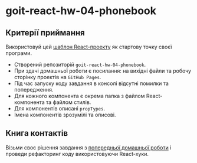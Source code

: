 # goit-react-hw-04-phonebook

## Критерії приймання

Використовуй цей
[шаблон React-проекту](https://github.com/goitacademy/react-homework-template#readme)
як стартову точку своєї програми.

- Створений репозиторій `goit-react-hw-04-phonebook`.
- При здачі домашньої роботи є посилання: на вихідні файли та робочу сторінку
  проектів на `GitHub Pages`.
- Під час запуску коду завдання в консолі відсутні помилки та попередження.
- Для кожного компонента є окрема папка з файлом React-компонента та файлом
  стилів.
- Для компонентів описані `propTypes`.
- Імена компонентів зрозумілі та описові.

## Книга контактів

Візьми своє рішення завдання з
[попередньої домашньої роботи](https://github.com/savchyndd/goit-react-hw-03-phonebook.git)
і проведи рефакторинг коду використовуючи React-хуки.
